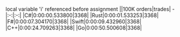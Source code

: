 local variable 'i' referenced before assignment
||100K orders|trades|
-|:-:|:-:|
|C#|0:00:00.533800|3368|
|Rust|0:00:01.533253|3368|
|F#|0:00:07.304170|3368|
|Swift|0:00:09.432960|3368|
|C++|0:00:24.709263|3368|
|Go|0:00:50.500608|3368|



